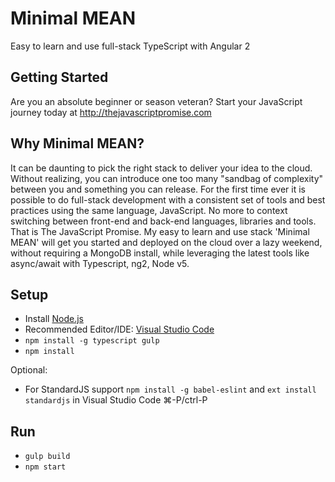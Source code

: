 # Minimal MEAN
Easy to learn and use full-stack TypeScript with Angular 2

## Getting Started
Are you an absolute beginner or season veteran? Start your JavaScript journey today at http://thejavascriptpromise.com

## Why Minimal MEAN?
It can be daunting to pick the right stack to deliver your idea to the cloud. Without realizing, you can introduce one too many "sandbag of complexity" between you and something you can release. For the first time ever it is possible to do full-stack development with a consistent set of tools and best practices using the same language, JavaScript. No more to context switching between front-end and back-end languages, libraries and tools. That is The JavaScript Promise. My easy to learn and use stack 'Minimal MEAN' will get you started and deployed on the cloud over a lazy weekend, without requiring a MongoDB install, while leveraging the latest tools like async/await with Typescript, ng2, Node v5.

## Setup
- Install [Node.js](https://nodejs.org/en/)
- Recommended Editor/IDE: [Visual Studio Code](https://code.visualstudio.com/)
- `npm install -g typescript gulp`
- `npm install`

Optional:
- For StandardJS support `npm install -g babel-eslint` and `ext install standardjs` in Visual Studio Code ⌘-P/ctrl-P

## Run
- `gulp build`
- `npm start`
